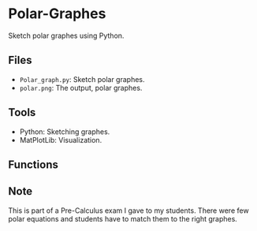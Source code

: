 # Polar-Graphes

Sketch polar graphes using Python.

## Files
- `Polar_graph.py`: Sketch polar graphes.
- `polar.png`: The output, polar graphes.

## Tools
* Python: Sketching graphes.
* MatPlotLib: Visualization.

## Functions


## Note
This is part of a Pre-Calculus exam I gave to my students. There were few polar equations and students have to match them to the right graphes.
